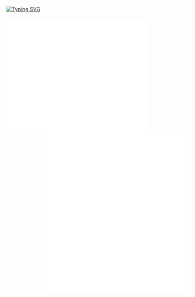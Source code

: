 <div align="left"> 
  <a href="https://git.io/typing-svg">
    <img src="https://readme-typing-svg.herokuapp.com?font=Architects+Daughter&color=7AF79A&size=30&lines=Hey!+It's+Jonistyle!;Welcome+to+my+GitHub!;I'm+a+learning+developer...;I'm+a+CRAZY+coder+man;And+I'm+a+proud+GitHub+user" alt="Typing SVG" />
  </a>
</div>

###

[<img align="left" width="390" alt="🦑" src="./github-metrics.svg">](#)
[<img align="right" width="390" alt="🦑" src="./metrics.plugin.isocalendar.fullyear.svg">](#)
[<img align="right" width="390" alt="🦑" src="./metrics.plugin.languages.details.svg">](#)
[<img align="right" width="390" alt="🦑" src="./metrics.plugin.topics.icons.svg">](#)
